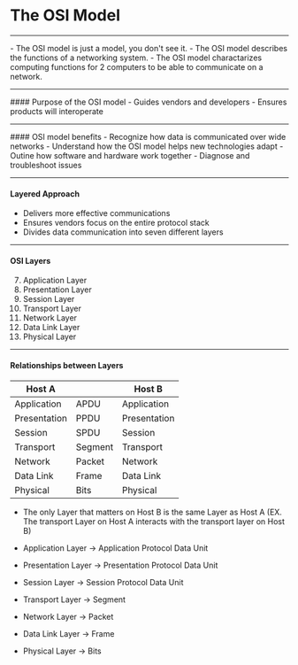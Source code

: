 # The OSI Model
<hr>
- The OSI model is just a model, you don't see it.
- The OSI model describes the functions of a networking system.
- The OSI model charactarizes computing functions for 2 computers to be able to communicate on a network.

<hr>
#### Purpose of the OSI model
- Guides vendors and developers
- Ensures products will interoperate

<hr>
#### OSI model benefits 
- Recognize how data is communicated over wide networks
- Understand how the OSI model helps new technologies adapt
- Outine how software and hardware work together
- Diagnose and troubleshoot issues
<hr>

#### Layered Approach
- Delivers more effective communications
- Ensures vendors focus on the entire protocol stack
- Divides data communication into seven different layers
<hr>

#### OSI Layers
7. Application Layer
6. Presentation Layer
5. Session Layer
4. Transport Layer
3. Network Layer
2. Data Link Layer
1. Physical Layer
<hr>

#### Relationships between Layers
| Host A | | Host B |
|---|---|---|
| Application | APDU | Application |
| Presentation | PPDU | Presentation |
| Session | SPDU | Session |
| Transport | Segment | Transport |
| Network | Packet | Network |
| Data Link | Frame | Data Link |
| Physical | Bits | Physical |
- The only Layer that matters on Host B is the same Layer as Host A (EX. The transport Layer on Host A interacts with the transport layer on Host B)

- Application Layer -> Application Protocol Data Unit
- Presentation Layer -> Presentation Protocol Data Unit
- Session Layer -> Session Protocol Data Unit
- Transport Layer -> Segment
- Network Layer -> Packet
- Data Link Layer -> Frame
- Physical Layer -> Bits

